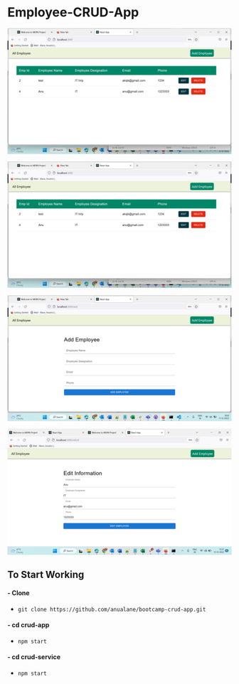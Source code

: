 # Employee-CRUD-App

[![Product Name Screen Shot][login-screenshot]](https://example.com)

[![Product Name Screen Shot][register-screenshot]](https://example.com)

[![Product Name Screen Shot][add-child]](https://example.com)



[![Product Name Screen Shot][view-child]](https://example.com)


## To Start Working
#### - Clone
- `git clone https://github.com/anualane/bootcamp-crud-app.git`
#### - cd crud-app
- `npm start`
#### - cd crud-service
- `npm start`




[register-screenshot]:screenshots\Screenshot(1).png
[login-screenshot]: screenshots\Screenshot(2).png
[add-child]: screenshots\Screenshot(3).png
[view-child]: screenshots\Screenshot(4).png
